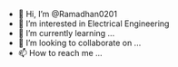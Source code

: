 - 👋 Hi, I’m @Ramadhan0201
- 👀 I’m interested in Electrical Engineering
- 🌱 I’m currently learning ...
- 💞️ I’m looking to collaborate on ...
- 📫 How to reach me ...

<!---
Ramadhan0201/Ramadhan0201 is a ✨ special ✨ repository because its `README.md` (this file) appears on your GitHub profile.
You can click the Preview link to take a look at your changes.
--->
